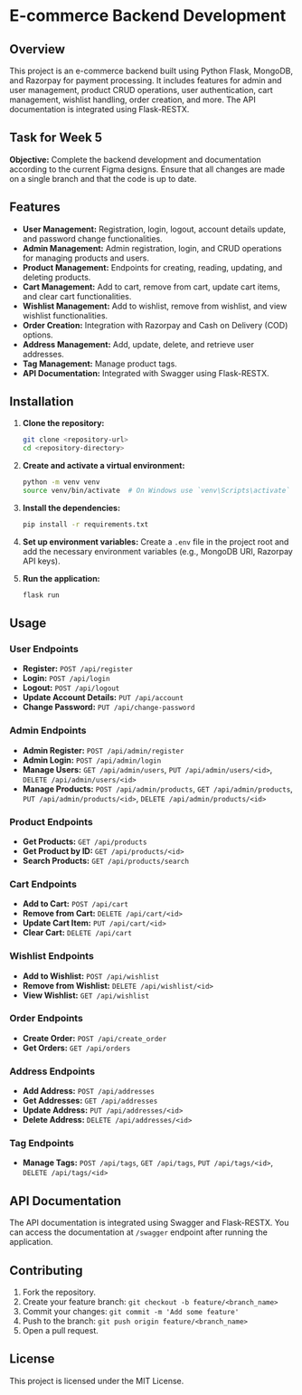 # E-commerce Backend Development

## Overview

This project is an e-commerce backend built using Python Flask, MongoDB, and Razorpay for payment processing. It includes features for admin and user management, product CRUD operations, user authentication, cart management, wishlist handling, order creation, and more. The API documentation is integrated using Flask-RESTX.

## Task for Week 5

**Objective:** Complete the backend development and documentation according to the current Figma designs. Ensure that all changes are made on a single branch and that the code is up to date.

## Features

- **User Management:** Registration, login, logout, account details update, and password change functionalities.
- **Admin Management:** Admin registration, login, and CRUD operations for managing products and users.
- **Product Management:** Endpoints for creating, reading, updating, and deleting products.
- **Cart Management:** Add to cart, remove from cart, update cart items, and clear cart functionalities.
- **Wishlist Management:** Add to wishlist, remove from wishlist, and view wishlist functionalities.
- **Order Creation:** Integration with Razorpay and Cash on Delivery (COD) options.
- **Address Management:** Add, update, delete, and retrieve user addresses.
- **Tag Management:** Manage product tags.
- **API Documentation:** Integrated with Swagger using Flask-RESTX.

## Installation

1. **Clone the repository:**
    ```bash
    git clone <repository-url>
    cd <repository-directory>
    ```

2. **Create and activate a virtual environment:**
    ```bash
    python -m venv venv
    source venv/bin/activate  # On Windows use `venv\Scripts\activate`
    ```

3. **Install the dependencies:**
    ```bash
    pip install -r requirements.txt
    ```

4. **Set up environment variables:**
    Create a `.env` file in the project root and add the necessary environment variables (e.g., MongoDB URI, Razorpay API keys).

5. **Run the application:**
    ```bash
    flask run
    ```

## Usage

### User Endpoints

- **Register:** `POST /api/register`
- **Login:** `POST /api/login`
- **Logout:** `POST /api/logout`
- **Update Account Details:** `PUT /api/account`
- **Change Password:** `PUT /api/change-password`

### Admin Endpoints

- **Admin Register:** `POST /api/admin/register`
- **Admin Login:** `POST /api/admin/login`
- **Manage Users:** `GET /api/admin/users`, `PUT /api/admin/users/<id>`, `DELETE /api/admin/users/<id>`
- **Manage Products:** `POST /api/admin/products`, `GET /api/admin/products`, `PUT /api/admin/products/<id>`, `DELETE /api/admin/products/<id>`

### Product Endpoints

- **Get Products:** `GET /api/products`
- **Get Product by ID:** `GET /api/products/<id>`
- **Search Products:** `GET /api/products/search`

### Cart Endpoints

- **Add to Cart:** `POST /api/cart`
- **Remove from Cart:** `DELETE /api/cart/<id>`
- **Update Cart Item:** `PUT /api/cart/<id>`
- **Clear Cart:** `DELETE /api/cart`

### Wishlist Endpoints

- **Add to Wishlist:** `POST /api/wishlist`
- **Remove from Wishlist:** `DELETE /api/wishlist/<id>`
- **View Wishlist:** `GET /api/wishlist`

### Order Endpoints

- **Create Order:** `POST /api/create_order`
- **Get Orders:** `GET /api/orders`

### Address Endpoints

- **Add Address:** `POST /api/addresses`
- **Get Addresses:** `GET /api/addresses`
- **Update Address:** `PUT /api/addresses/<id>`
- **Delete Address:** `DELETE /api/addresses/<id>`

### Tag Endpoints

- **Manage Tags:** `POST /api/tags`, `GET /api/tags`, `PUT /api/tags/<id>`, `DELETE /api/tags/<id>`

## API Documentation

The API documentation is integrated using Swagger and Flask-RESTX. You can access the documentation at `/swagger` endpoint after running the application.

## Contributing

1. Fork the repository.
2. Create your feature branch: `git checkout -b feature/<branch_name>`
3. Commit your changes: `git commit -m 'Add some feature'`
4. Push to the branch: `git push origin feature/<branch_name>`
5. Open a pull request.

## License

This project is licensed under the MIT License.
